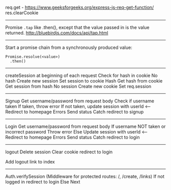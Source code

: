 req.get - https://www.geeksforgeeks.org/express-js-req-get-function/
res.clearCookie

------------

Promise `.tap`
like .then(), except that the value passed in is the value returned.
http://bluebirdjs.com/docs/api/tap.html

------------

Start a promise chain from a synchronously produced value:
```
Promise.resolve(<value>)
  .then()
```

------------

createSession at beginning of each request
  Check for hash in cookie
    No hash
      Create new session
      Set session to cookie
    Hash
      Get hash from cookie
      Get session from hash
        No session
          Create new cookie
      Set req.session

------------

Signup
  Get username/password from request body
  Check if username taken
    If taken, throw error
    If not taken, update session with userId <--
  Redirect to homepage
  Errors
    Send status
  Catch
    redirect to signup

------------

Login
  Get username/password from request body
  If username NOT taken or incorrect password
    Throw error
  Else
    Update session with userId <--
  Redirect to homepage
  Errors
    Send status
  Catch
    redirect to login

------------

logout
  Delete session
  Clear cookie
  redirect to login

Add logout link to index

------------

Auth.verifySession (Middleware for protected routes: /, /create, /links)
  If not logged in
    redirect to login
  Else
    Next